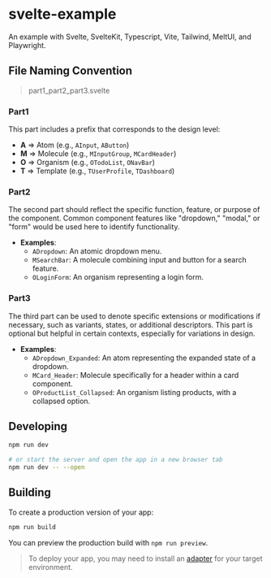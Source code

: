 # svelte-example

An example with Svelte, SvelteKit, Typescript, Vite, Tailwind, MeltUI, and Playwright.

## File Naming Convention

> part1_part2_part3.svelte

### Part1

This part includes a prefix that corresponds to the design level:

- **A** => Atom (e.g., `AInput`, `AButton`)
- **M** => Molecule (e.g., `MInputGroup`, `MCardHeader`)
- **O** => Organism (e.g., `OTodoList`, `ONavBar`)
- **T** => Template (e.g., `TUserProfile`, `TDashboard`)

### Part2

The second part should reflect the specific function, feature, or purpose of the component. Common component features like "dropdown," "modal," or "form" would be used here to identify functionality.

- **Examples**:
  - `ADropdown`: An atomic dropdown menu.
  - `MSearchBar`: A molecule combining input and button for a search feature.
  - `OLoginForm`: An organism representing a login form.

### Part3

The third part can be used to denote specific extensions or modifications if necessary, such as variants, states, or additional descriptors. This part is optional but helpful in certain contexts, especially for variations in design.

- **Examples**:
  - `ADropdown_Expanded`: An atom representing the expanded state of a dropdown.
  - `MCard_Header`: Molecule specifically for a header within a card component.
  - `OProductList_Collapsed`: An organism listing products, with a collapsed option.

## Developing

```bash
npm run dev

# or start the server and open the app in a new browser tab
npm run dev -- --open
```

## Building

To create a production version of your app:

```bash
npm run build
```

You can preview the production build with `npm run preview`.

> To deploy your app, you may need to install an [adapter](https://svelte.dev/docs/kit/adapters) for your target environment.
